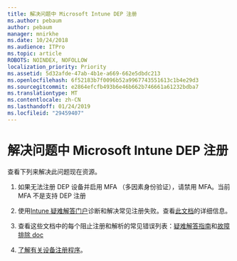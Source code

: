 ```yaml
---
title: 解决问题中 Microsoft Intune DEP 注册
ms.author: pebaum
author: pebaum
manager: mnirkhe
ms.date: 10/24/2018
ms.audience: ITPro
ms.topic: article
ROBOTS: NOINDEX, NOFOLLOW
localization_priority: Priority
ms.assetid: 5d32afde-47ab-4b1e-a669-662e5dbdc213
ms.openlocfilehash: 6f52183b7f0096b52a9967743551613c1b4e29d3
ms.sourcegitcommit: e2864efcfb493b6e46b662b746661a61232bdba7
ms.translationtype: MT
ms.contentlocale: zh-CN
ms.lasthandoff: 01/24/2019
ms.locfileid: "29459407"
---
```

# <a name="troubleshoot-issues-with-dep-enrollment-in-microsoft-intune"></a>解决问题中 Microsoft Intune DEP 注册

查看下列来解决此问题现在资源。 
  
1. 如果无法注册 DEP 设备并启用 MFA （多因素身份验证），请禁用 MFA。当前 MFA 不是支持 DEP 注册
    
2. 使用[Intune 疑难解答门户](https://devicemanagement.microsoft.com/#blade/Microsoft_Intune_DeviceSettings/TroubleshootBlade)诊断和解决常见注册失败。查看[此文档](https://docs.microsoft.com/en-us/intune/help-desk-operators)的详细信息。 
    
3. 查看这些文档中的每个阻止注册和解析的常见错误列表：[疑难解答指南](https://support.microsoft.com/en-us/help/4039809/troubleshooting-ios-device-enrollment-in-intune)和[故障排除 doc](https://docs.microsoft.com/en-us/intune-classic/troubleshoot/troubleshoot-device-enrollment-in-intune)
    
4. [了解有关设备注册程序](https://docs.microsoft.com/en-us/intune/device-enrollment-program-enroll-ios)。
    


